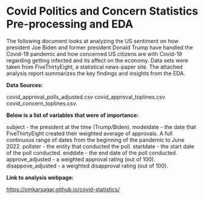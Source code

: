 # Covid Politics and Concern Statistics Pre-processing and EDA

The following document looks at analyzing the US sentiment on how president Joe Biden and former president Donald Trump have handled the Covid-19 pandemic and how concerned US citizens are with Covid-19 regarding getting infected and its affect on the economy. Data sets were taken from FiveThirtyEight, a statistical news-paper site. The attached analysis report summarizes the key findings and insights from the EDA.

__Data Sources:__

covid_approval_polls_adjusted.csv
covid_approval_toplines.csv
covid_concern_toplines.csv.

__Below is a list of variables that were of importance:__

subject - the president at the time (Trump/Biden).
modeldate - the date that FiveThirtyEight created their weighted average of approvals. A full continuous range of dates from the beginning of the pandemic to June 2022.
pollster - the entity that conducted the poll.
startdate - the start date of the poll conducted.
enddate - the end date of the poll conducted.
approve_adjusted - a weighted approval rating (out of 100).
disappove_adjusted - a weighted disapproval rating (out of 100).

__Link to analysis webpage:__

https://omkarsagar.github.io/covid-statistics/
